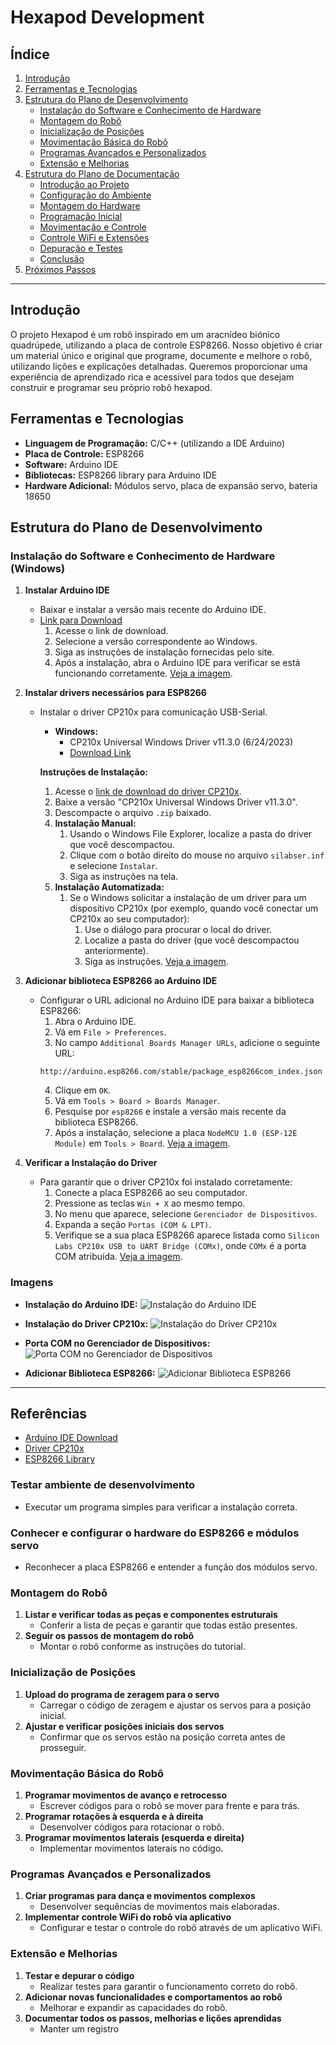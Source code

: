 # Hexapod Development

## Índice

1. [Introdução](#introdução)
2. [Ferramentas e Tecnologias](#ferramentas-e-tecnologias)
3. [Estrutura do Plano de Desenvolvimento](#estrutura-do-plano-de-desenvolvimento)
   - [Instalação do Software e Conhecimento de Hardware](#instalação-do-software-e-conhecimento-de-hardware-windows)
   - [Montagem do Robô](#montagem-do-robô)
   - [Inicialização de Posições](#inicialização-de-posições)
   - [Movimentação Básica do Robô](#movimentação-básica-do-robô)
   - [Programas Avançados e Personalizados](#programas-avançados-e-personalizados)
   - [Extensão e Melhorias](#extensão-e-melhorias)
4. [Estrutura do Plano de Documentação](#estrutura-do-plano-de-documentação)
   - [Introdução ao Projeto](#introdução-ao-projeto)
   - [Configuração do Ambiente](#configuração-do-ambiente)
   - [Montagem do Hardware](#montagem-do-hardware)
   - [Programação Inicial](#programação-inicial)
   - [Movimentação e Controle](#movimentação-e-controle)
   - [Controle WiFi e Extensões](#controle-wifi-e-extensões)
   - [Depuração e Testes](#depuração-e-testes)
   - [Conclusão](#conclusão)
5. [Próximos Passos](#próximos-passos)

---

## Introdução

O projeto Hexapod é um robô inspirado em um aracnídeo biónico quadrúpede, utilizando a placa de controle ESP8266. Nosso objetivo é criar um material único e original que programe, documente e melhore o robô, utilizando lições e explicações detalhadas. Queremos proporcionar uma experiência de aprendizado rica e acessível para todos que desejam construir e programar seu próprio robô hexapod.

## Ferramentas e Tecnologias

- **Linguagem de Programação:** C/C++ (utilizando a IDE Arduino)
- **Placa de Controle:** ESP8266
- **Software:** Arduino IDE
- **Bibliotecas:** ESP8266 library para Arduino IDE
- **Hardware Adicional:** Módulos servo, placa de expansão servo, bateria 18650

## Estrutura do Plano de Desenvolvimento

### Instalação do Software e Conhecimento de Hardware (Windows)

1. **Instalar Arduino IDE**
   - Baixar e instalar a versão mais recente do Arduino IDE.
   - [Link para Download]([https://www.arduino.cc/en/software](https://github.com/arduino/arduino-ide/releases))
     1. Acesse o link de download.
     2. Selecione a versão correspondente ao Windows.
     3. Siga as instruções de instalação fornecidas pelo site.
     4. Após a instalação, abra o Arduino IDE para verificar se está funcionando corretamente. [Veja a imagem](#instalação-do-arduino-ide).

2. **Instalar drivers necessários para ESP8266**
   - Instalar o driver CP210x para comunicação USB-Serial.
     - **Windows:**
       - CP210x Universal Windows Driver v11.3.0 (6/24/2023)
       - [Download Link](https://www.silabs.com/developers/usb-to-uart-bridge-vcp-drivers)

     **Instruções de Instalação:**
     1. Acesse o [link de download do driver CP210x](https://www.silabs.com/developers/usb-to-uart-bridge-vcp-drivers?tab=downloads).
     2. Baixe a versão "CP210x Universal Windows Driver v11.3.0".
     3. Descompacte o arquivo `.zip` baixado.
     4. **Instalação Manual:**
        1. Usando o Windows File Explorer, localize a pasta do driver que você descompactou.
        2. Clique com o botão direito do mouse no arquivo `silabser.inf` e selecione `Instalar`.
        3. Siga as instruções na tela.
     5. **Instalação Automatizada:**
        1. Se o Windows solicitar a instalação de um driver para um dispositivo CP210x (por exemplo, quando você conectar um CP210x ao seu computador):
           1. Use o diálogo para procurar o local do driver.
           2. Localize a pasta do driver (que você descompactou anteriormente).
           3. Siga as instruções. [Veja a imagem](#instalação-do-driver-cp210x).

3. **Adicionar biblioteca ESP8266 ao Arduino IDE**
   - Configurar o URL adicional no Arduino IDE para baixar a biblioteca ESP8266:
     1. Abra o Arduino IDE.
     2. Vá em `File > Preferences`.
     3. No campo `Additional Boards Manager URLs`, adicione o seguinte URL:
     ```plaintext
     http://arduino.esp8266.com/stable/package_esp8266com_index.json
     ```
     4. Clique em `OK`.
     5. Vá em `Tools > Board > Boards Manager`.
     6. Pesquise por `esp8266` e instale a versão mais recente da biblioteca ESP8266.
     7. Após a instalação, selecione a placa `NodeMCU 1.0 (ESP-12E Module)` em `Tools > Board`. [Veja a imagem](#adicionar-biblioteca-esp8266).

4. **Verificar a Instalação do Driver**
   - Para garantir que o driver CP210x foi instalado corretamente:
     1. Conecte a placa ESP8266 ao seu computador.
     2. Pressione as teclas `Win + X` ao mesmo tempo.
     3. No menu que aparece, selecione `Gerenciador de Dispositivos`.
     4. Expanda a seção `Portas (COM & LPT)`.
     5. Verifique se a sua placa ESP8266 aparece listada como `Silicon Labs CP210x USB to UART Bridge (COMx)`, onde `COMx` é a porta COM atribuída. [Veja a imagem](#porta-com-no-gerenciador-de-dispositivos).

### Imagens

- **Instalação do Arduino IDE:**
  ![Instalação do Arduino IDE](https://github.com/user-attachments/assets/9fbaba14-3243-4ecd-921b-e75533ef0837)

- **Instalação do Driver CP210x:**
  ![Instalação do Driver CP210x](path/to/your/image-cp210x.png)

- **Porta COM no Gerenciador de Dispositivos:**
  ![Porta COM no Gerenciador de Dispositivos](https://github.com/user-attachments/assets/187cd7c2-b5dd-443e-a211-69b8254c9ab4)

- **Adicionar Biblioteca ESP8266:**
  ![Adicionar Biblioteca ESP8266](https://github.com/user-attachments/assets/a55daeb5-d0b0-462c-a4a7-35c0be568886)



---

## Referências
- [Arduino IDE Download](https://www.arduino.cc/en/software)
- [Driver CP210x](https://www.silabs.com/developers/usb-to-uart-bridge-vcp-drivers)
- [ESP8266 Library](http://arduino.esp8266.com/stable/package_esp8266com_index.json)

### Testar ambiente de desenvolvimento
   - Executar um programa simples para verificar a instalação correta.
### Conhecer e configurar o hardware do ESP8266 e módulos servo
   - Reconhecer a placa ESP8266 e entender a função dos módulos servo.

### Montagem do Robô
1. **Listar e verificar todas as peças e componentes estruturais**
   - Conferir a lista de peças e garantir que todas estão presentes.
2. **Seguir os passos de montagem do robô**
   - Montar o robô conforme as instruções do tutorial.

### Inicialização de Posições
1. **Upload do programa de zeragem para o servo**
   - Carregar o código de zeragem e ajustar os servos para a posição inicial.
2. **Ajustar e verificar posições iniciais dos servos**
   - Confirmar que os servos estão na posição correta antes de prosseguir.

### Movimentação Básica do Robô
1. **Programar movimentos de avanço e retrocesso**
   - Escrever códigos para o robô se mover para frente e para trás.
2. **Programar rotações à esquerda e à direita**
   - Desenvolver códigos para rotacionar o robô.
3. **Programar movimentos laterais (esquerda e direita)**
   - Implementar movimentos laterais no código.

### Programas Avançados e Personalizados
1. **Criar programas para dança e movimentos complexos**
   - Desenvolver sequências de movimentos mais elaboradas.
2. **Implementar controle WiFi do robô via aplicativo**
   - Configurar e testar o controle do robô através de um aplicativo WiFi.

### Extensão e Melhorias
1. **Testar e depurar o código**
   - Realizar testes para garantir o funcionamento correto do robô.
2. **Adicionar novas funcionalidades e comportamentos ao robô**
   - Melhorar e expandir as capacidades do robô.
3. **Documentar todos os passos, melhorias e lições aprendidas**
   - Manter um registro
